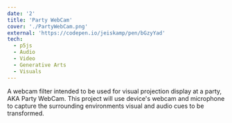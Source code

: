 ```yaml
---
date: '2'
title: 'Party WebCam'
cover: './PartyWebCam.png'
external: 'https://codepen.io/jeiskamp/pen/bGzyYad'
tech:
  - p5js
  - Audio
  - Video
  - Generative Arts
  - Visuals
---
```


A webcam filter intended to be used for visual projection display at a party, AKA Party WebCam. This project
will use device's webcam and microphone to capture the surrounding environments visual and audio cues to be transformed.

